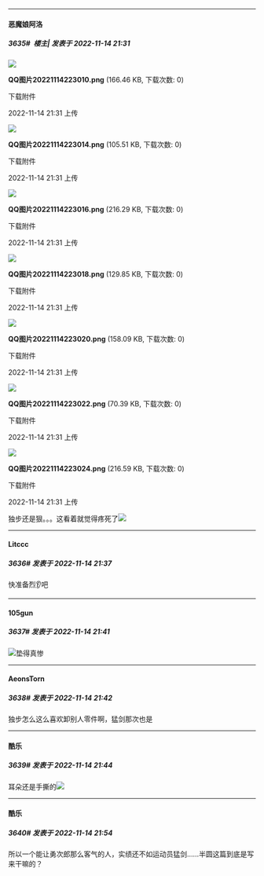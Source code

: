 

*****

####  恶魔娘阿洛  
##### 3635#         楼主| 发表于 2022-11-14 21:31

<img src="https://img.saraba1st.com/forum/202211/14/213105ja9mzh999azhare9.png" referrerpolicy="no-referrer">

<strong>QQ图片20221114223010.png</strong> (166.46 KB, 下载次数: 0)

下载附件

2022-11-14 21:31 上传

<img src="https://img.saraba1st.com/forum/202211/14/213105x5snnamem2010185.png" referrerpolicy="no-referrer">

<strong>QQ图片20221114223014.png</strong> (105.51 KB, 下载次数: 0)

下载附件

2022-11-14 21:31 上传

<img src="https://img.saraba1st.com/forum/202211/14/213104a4fef4eqehy0ohux.png" referrerpolicy="no-referrer">

<strong>QQ图片20221114223016.png</strong> (216.29 KB, 下载次数: 0)

下载附件

2022-11-14 21:31 上传

<img src="https://img.saraba1st.com/forum/202211/14/213104jwqwwnn6hntvnzqn.png" referrerpolicy="no-referrer">

<strong>QQ图片20221114223018.png</strong> (129.85 KB, 下载次数: 0)

下载附件

2022-11-14 21:31 上传

<img src="https://img.saraba1st.com/forum/202211/14/213104si4dpgx01qz1p122.png" referrerpolicy="no-referrer">

<strong>QQ图片20221114223020.png</strong> (158.09 KB, 下载次数: 0)

下载附件

2022-11-14 21:31 上传

<img src="https://img.saraba1st.com/forum/202211/14/213156jrgoomyzlrpe7fxx.png" referrerpolicy="no-referrer">

<strong>QQ图片20221114223022.png</strong> (70.39 KB, 下载次数: 0)

下载附件

2022-11-14 21:31 上传

<img src="https://img.saraba1st.com/forum/202211/14/213156wobuzwee14rvt2zq.png" referrerpolicy="no-referrer">

<strong>QQ图片20221114223024.png</strong> (216.59 KB, 下载次数: 0)

下载附件

2022-11-14 21:31 上传

独步还是狠。。。这看着就觉得疼死了<img src="https://static.saraba1st.com/image/smiley/face2017/068.png" referrerpolicy="no-referrer">

*****

####  Litccc  
##### 3636#       发表于 2022-11-14 21:37

快准备烈👂吧



*****

####  105gun  
##### 3637#       发表于 2022-11-14 21:41

<img src="https://static.saraba1st.com/image/smiley/face2017/064.png" referrerpolicy="no-referrer">垫得真惨

*****

####  AeonsTorn  
##### 3638#       发表于 2022-11-14 21:42

独步怎么这么喜欢卸别人零件啊，猛剑那次也是

*****

####  酷乐  
##### 3639#       发表于 2022-11-14 21:44

耳朵还是手撕的<img src="https://static.saraba1st.com/image/smiley/face2017/097.png" referrerpolicy="no-referrer">



*****

####  酷乐  
##### 3640#       发表于 2022-11-14 21:54

所以一个能让勇次郎那么客气的人，实绩还不如运动员猛剑……半圆这篇到底是写来干嘛的？

